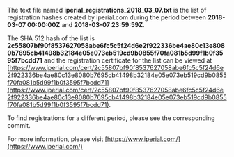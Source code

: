 The text file named **iperial_registrations_2018_03_07.txt** is the list of registration hashes created by iperial.com during the period between **2018-03-07 00:00:00Z** and **2018-03-07 23:59:59Z**.

The SHA 512 hash of the list is **2c55807bf90f8537627058abe6fc5c5f24d6e2f922336be4ae80c13e8080b7695cb41498b32184e05e073eb519cd9b0855f70fa081b5d99f1b0f3595f7bcdd71** and the registration certificate for the list can be viewed at [https://www.iperial.com/cert/2c55807bf90f8537627058abe6fc5c5f24d6e2f922336be4ae80c13e8080b7695cb41498b32184e05e073eb519cd9b0855f70fa081b5d99f1b0f3595f7bcdd71](https://www.iperial.com/cert/2c55807bf90f8537627058abe6fc5c5f24d6e2f922336be4ae80c13e8080b7695cb41498b32184e05e073eb519cd9b0855f70fa081b5d99f1b0f3595f7bcdd71).

To find registrations for a different period, please see the corresponding commit.

For more information, please visit [https://www.iperial.com/](https://www.iperial.com/)
